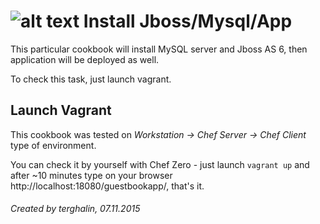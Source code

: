 ![alt text](https://avatars2.githubusercontent.com/u/803797?v=3&s=40 "Author") Install Jboss/Mysql/App
===============
This particular cookbook will install MySQL server and Jboss AS 6, then application will be deployed as well.

To check this task, just launch vagrant.

Launch Vagrant
-----
This cookbook was tested on _Workstation -> Chef Server -> Chef Client_ type of environment.

You can check it by yourself with Chef Zero - just launch `vagrant up` and after ~10 minutes type on your browser http://localhost:18080/guestbookapp/, that's it.

###### Created by terghalin, 07.11.2015

